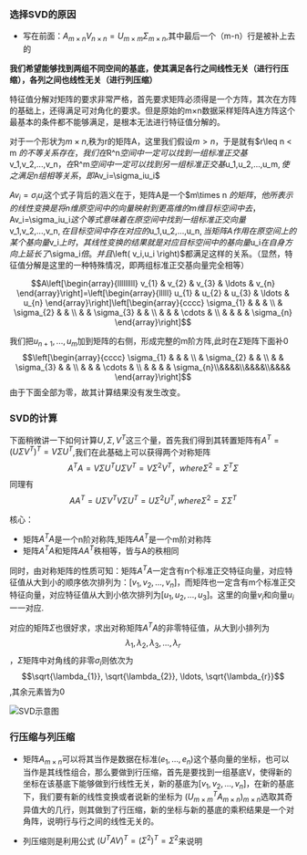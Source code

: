 
### 选择SVD的原因
- 写在前面：$A_{m\times n}V_{n\times n}=U_{m\times m}\Sigma_{m\times n}$,其中最后一个（m-n）行是被补上去的


**我们希望能够找到两组不同空间的基底，使其满足各行之间线性无关（进行行压缩），各列之间也线性无关（进行列压缩）**

特征值分解对矩阵的要求非常严格，首先要求矩阵必须得是一个方阵，其次在方阵的基础上，还得满足可对角化的要求。但是原始的m×n数据采样矩阵A连方阵这个最基本的条件都不能够满足，是根本无法进行特征值分解的。

对于一个形状为$m\times n$,秩为r的矩阵A，这里我们假设$m>n$，于是就有$r\leq n < m $的不等关系存在，我们在$R^n$空间中一定可以找到一组标准正交基$v_1,v_2,...,v_n$，在$R^m$空间中一定可以找到另一组标准正交基$u_1,u_2,...,u_m$,使之满足n组相等关系，即$Av_i=\sigma_iu_i$

$Av_i=\sigma_iu_i$这个式子背后的涵义在于，矩阵A是一个$m\times n $的矩阵，他所表示的线性变换是将n维原空间中的向量映射到更高维的m维目标空间中去，$Av_i=\sigma_iu_i$这个等式意味着在原空间中找到一组标准正交向量$v_1,v_2,...,v_n$,在目标空间中存在对应的$u_1,u_2,...,u_n$,当矩阵A作用在原空间上的某个基向量$v_i$上时，其线性变换的结果就是对应目标空间中的基向量$u_i$在自身方向上延长了$\sigma_i$倍。并且$\left( v_i,u_i \right)$都满足这样的关系。（显然，特征值分解是这里的一种特殊情况，即两组标准正交基向量完全相等）

$$A\left[\begin{array}{lllllllll}
v_{1} & v_{2} & v_{3} & \ldots & v_{n}
\end{array}\right]=\left[\begin{array}{lllll}
u_{1} & u_{2} & u_{3} & \ldots & u_{n}
\end{array}\right]\left[\begin{array}{cccc}
\sigma_{1} & & & \\
& \sigma_{2} & & \\
& & \sigma_{3} & & \\
& & & \cdots & \\
& & & & \sigma_{n}
\end{array}\right]$$

我们把$u_{n+1},...,u_m$加到矩阵的右侧，形成完整的m阶方阵,此时在$\Sigma$矩阵下面补0
$$\left[\begin{array}{cccc}
\sigma_{1} & & & \\
& \sigma_{2} & & \\
& & \sigma_{3} & & \\
& & & \cdots & \\
& & & & \sigma_{n}\\&&&&\\&&&&\\&&&&
\end{array}\right]$$
由于下面全部为零，故其计算结果没有发生改变。

### SVD的计算
下面稍微讲一下如何计算$U,\Sigma,V^T$这三个量，首先我们得到其转置矩阵有$A^T=(U\Sigma V^T)^T=V\Sigma U^T$,我们在此基础上可以获得两个对称矩阵
$$A^TA=V\Sigma U^T U\Sigma V^T=V\Sigma^2 V^T，where \Sigma^2=\Sigma^T\Sigma$$
同理有
$$AA^T=U\Sigma V^T V\Sigma U^T=U\Sigma^2 U^T,where \Sigma^2=\Sigma\Sigma^T$$

核心：
- 矩阵$A^TA$是一个n阶对称阵,矩阵$AA^T$是一个m阶对称阵
- 矩阵$A^TA$和矩阵$AA^T$秩相等，皆与A的秩相同

同时，由对称矩阵的性质可知：矩阵$A^TA$一定含有n个标准正交特征向量，对应特征值从大到小的顺序依次排列为：$[v_1,v_2,...,v_n]$，而矩阵也一定含有m个标准正交特征向量，对应特征值从大到小依次排列为$[u_1,u_2,...,u_3]$。这里的向量$v_i$和向量$u_i$一一对应.

对应的矩阵$\Sigma$也很好求，求出对称矩阵$A^TA$的非零特征值，从大到小排列为$$\lambda_{1}, \lambda_{2}, \lambda_{3}, \ldots, \lambda_{r}$$，$\Sigma$矩阵中对角线的非零$\sigma_i$则依次为$$\sqrt{\lambda_{1}}, \sqrt{\lambda_{2}},  \ldots, \sqrt{\lambda_{r}}$$,其余元素皆为0

![SVD示意图](/figure/SVD示意图.png)

### 行压缩与列压缩
- 矩阵$A_{m\times n}$可以将其当作是数据在标准$(e_1,\ldots,e_n)$这个基向量的坐标，也可以当作是其线性组合，那么要做到行压缩，首先是要找到一组基底V，使得新的坐标在该基底下能够做到行线性无关，新的基底为$[v_1,v_2,...,v_n]$，在新的基底下，我们要有新的线性变换或者说新的坐标为 $(U^T_{m\times m}A_{m\times n})_{m\times n}$选取其奇异值大的几行，则其做到了行压缩，新的坐标与新的基底的乘积结果是一个对角阵，说明行与行之间的线性无关的。

- 列压缩则是利用公式 $(U^TAV)^T=(\Sigma^2)^T=\Sigma^2$来说明